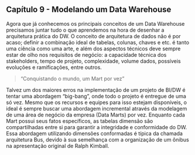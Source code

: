 ## Capítulo 9 -  Modelando um Data Warehouse

Agora que já conhecemos os principais conceitos de um Data Warehouse precisamos juntar tudo o que aprendemos na hora de desenhar a arquitetura prática do DW. O conceito de arquitetura de dados não é por acaso; definir a combinação ideal de tabelas, colunas, chaves e etc. é tanto uma ciência como uma arte, e além dos aspectos técnicos deve sempre estar de olho nos requisitos de negócio: a capacidade técnica dos stakeholders, tempo de projeto, complexidade, volume dados, possíveis evoluções e ramificações, entre outros. 

> “Conquistando o mundo, um Mart por vez”

Talvez um dos maiores erros na implementação de um projeto de BI/DW é tentar uma abordagem “big-bang”, onde todo o projeto é entregue de uma só vez. Mesmo que os recursos e equipes para isso estejam disponíveis, o ideal é sempre buscar uma abordagem incremental através da modelagem de uma área de negócio da empresa (Data Marts) por vez. Enquanto cada Mart possui seus fatos específicos, as tabelas dimensão são compartilhadas entre si para garantir a integridade e conformidade do DW. Essa abordagem utilizando dimensões conformadas é típica da chamada arquitetura Bus, devido à sua semelhança com a organização de um ônibus na apresentação original de Ralph Kimball.